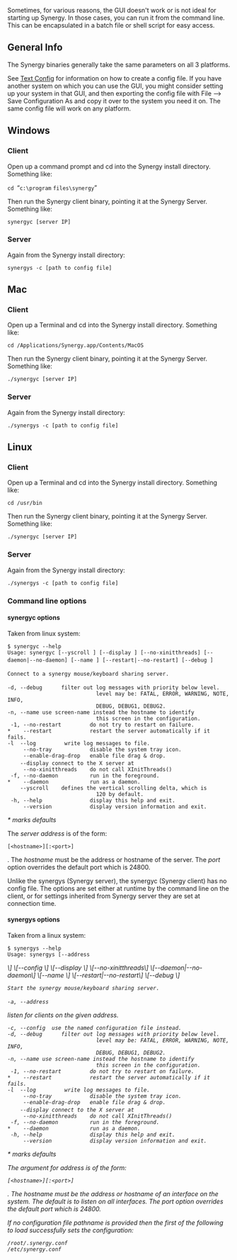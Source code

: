 Sometimes, for various reasons, the GUI doesn't work or is not ideal for
starting up Synergy. In those cases, you can run it from the command
line. This can be encapsulated in a batch file or shell script for easy
access.

General Info
------------

The Synergy binaries generally take the same parameters on all 3
platforms.

See [Text Config] for information on how to create a config file. If you
have another system on which you can use the GUI, you might consider
setting up your system in that GUI, and then exporting the config file
with File --&gt; Save Configuration As and copy it over to the system
you need it on. The same config file will work on any platform.

Windows
-------

### Client

Open up a command prompt and cd into the Synergy install directory.
Something like:

`cd `“`c:\program` `files\synergy`”

Then run the Synergy client binary, pointing it at the Synergy Server.
Something like:

`synergyc [server IP]`

### Server

Again from the Synergy install directory:

`synergys -c [path to config file]`

Mac
---

### Client

Open up a Terminal and cd into the Synergy install directory. Something
like:

`cd /Applications/Synergy.app/Contents/MacOS`

Then run the Synergy client binary, pointing it at the Synergy Server.
Something like:

`./synergyc [server IP]`

### Server

Again from the Synergy install directory:

`./synergys -c [path to config file]`

Linux
-----

### Client

Open up a Terminal and cd into the Synergy install directory. Something
like:

`cd /usr/bin`

Then run the Synergy client binary, pointing it at the Synergy Server.
Something like:

`./synergyc [server IP]`

### Server

Again from the Synergy install directory:

`./synergys -c [path to config file]`

### Command line options

  [Text Config]: Text_Config "wikilink"

#### synergyc options

Taken from linux system:

`$ synergyc --help`\
`Usage: synergyc [--yscroll `<delta>`] [--display `<display>`] [--no-xinitthreads] [--daemon|--no-daemon] [--name `<screen-name>`] [--restart|--no-restart] [--debug `<level>`] `<server-address>\
\
`Connect to a synergy mouse/keyboard sharing server.`\
\
` -d, --debug `<level>`      filter out log messages with priority below level.`\
`                            level may be: FATAL, ERROR, WARNING, NOTE, INFO,`\
`                            DEBUG, DEBUG1, DEBUG2.`\
` -n, --name `<screen-name>` use screen-name instead the hostname to identify`\
`                            this screen in the configuration.`\
` -1, --no-restart         do not try to restart on failure.`\
`*    --restart            restart the server automatically if it fails.`\
` -l  --log `<file>`         write log messages to file.`\
`     --no-tray            disable the system tray icon.`\
`     --enable-drag-drop   enable file drag & drop.`\
`     --display `<display>`  connect to the X server at `<display>\
`     --no-xinitthreads    do not call XInitThreads()`\
` -f, --no-daemon          run in the foreground.`\
`*    --daemon             run as a daemon.`\
`     --yscroll `<delta>`    defines the vertical scrolling delta, which is`\
`                            120 by default.`\
` -h, --help               display this help and exit.`\
`     --version            display version information and exit.`

*\* marks defaults*

The *server address* is of the form:

    [<hostname>][:<port>]

. The *hostname* must be the address or hostname of the server. The
*port* option overrides the default port which is 24800.

Unlike the synergys (Synergy server), the synergyc (Synergy client) has
no config file. The options are set either at runtime by the command
line on the client, or for settings inherited from Synergy server they
are set at connection time.

#### synergys options

Taken from a linux system:

`$ synergys --help`\
`Usage: synergys [--address `

<address>
\] \[--config <pathname>\] \[--display <display>\] \[--no-xinitthreads\]
\[--daemon|--no-daemon\] \[--name <screen-name>\]
\[--restart|--no-restart\] \[--debug <level>\]

`Start the synergy mouse/keyboard sharing server.`\
\
` -a, --address `

<address>
listen for clients on the given address.

` -c, --config `<pathname>`  use the named configuration file instead.`\
` -d, --debug `<level>`      filter out log messages with priority below level.`\
`                            level may be: FATAL, ERROR, WARNING, NOTE, INFO,`\
`                            DEBUG, DEBUG1, DEBUG2.`\
` -n, --name `<screen-name>` use screen-name instead the hostname to identify`\
`                            this screen in the configuration.`\
` -1, --no-restart         do not try to restart on failure.`\
`*    --restart            restart the server automatically if it fails.`\
` -l  --log `<file>`         write log messages to file.`\
`     --no-tray            disable the system tray icon.`\
`     --enable-drag-drop   enable file drag & drop.`\
`     --display `<display>`  connect to the X server at `<display>\
`     --no-xinitthreads    do not call XInitThreads()`\
` -f, --no-daemon          run in the foreground.`\
`*    --daemon             run as a daemon.`\
` -h, --help               display this help and exit.`\
`     --version            display version information and exit.`

*\* marks defaults*

The argument for *address* is of the form:

    [<hostname>][:<port>]

. The hostname must be the address or hostname of an interface on the
system. The default is to listen on all interfaces. The *port* option
overrides the default port which is 24800.

If no configuration file pathname is provided then the first of the
following to load successfully sets the configuration:

`/root/.synergy.conf`\
`/etc/synergy.conf`</nowiki>